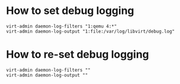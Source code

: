 # How to set debug logging
```
virt-admin daemon-log-filters "1:qemu 4:*"
virt-admin daemon-log-output "1:file:/var/log/libvirt/debug.log"
```

# How to re-set debug logging
```
virt-admin daemon-log-filters ""
virt-admin daemon-log-output ""
```
